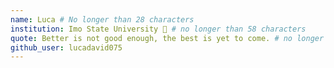 ```yaml
---
name: Luca # No longer than 28 characters
institution: Imo State University 🚩 # no longer than 58 characters
quote: Better is not good enough, the best is yet to come. # no longer than 100 characters, avoid using quotes(") to guarantee the format remains the same.
github_user: lucadavid075
---
```

